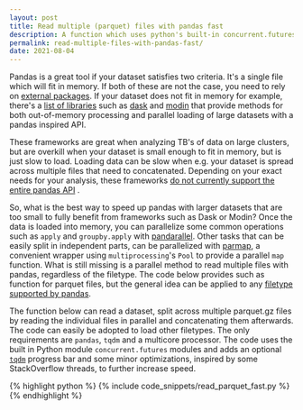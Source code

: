```yaml
---
layout: post
title: Read multiple (parquet) files with pandas fast
description: A function which uses python's built-in concurrent.futures package to read multiple (parquet) files with pandas in parallel.
permalink: read-multiple-files-with-pandas-fast/
date: 2021-08-04
---
```


Pandas is a great tool if your dataset satisfies two criteria. It's a single file which will fit in memory. If both of these are not the case, you need to rely on <a href="https://github.com/pandas-dev/pandas/issues/37955">external packages</a>. If your dataset does not fit in memory for example, there's a <a href="https://pandas.pydata.org/docs/ecosystem.html#ecosystem-out-of-core">list of libraries</a> such as <a href="https://docs.dask.org/en/latest/">dask</a> and <a href="https://github.com/modin-project/modin">modin</a> that provide methods for both out-of-memory processing and parallel loading of large datasets with a pandas inspired API. 

These frameworks are great when analyzing TB's of data on large clusters, but are overkill when your dataset is small enough to fit in memory, but is just slow to load. Loading data can be slow when e.g. your dataset is spread across multiple files that need to concatenated. Depending on your exact needs for your analysis, these frameworks <a href="https://modin.readthedocs.io/en/latest/supported_apis/index.html">do not currently support the entire pandas API</a> . 

So, what is the best way to speed up pandas with larger datasets that are too small to fully benefit from frameworks such as Dask or Modin? Once the data is loaded into memory, you can parallelize some common operations such as `apply` and `groupby.apply` with <a href="https://github.com/nalepae/pandarallel">pandarallel</a>. Other tasks that can be easily split in independent parts, can be parallelized with <a href="https://github.com/zeehio/parmap">parmap</a>, a convenient wrapper using `multiprocessing`'s `Pool` to provide a parallel `map` function. What is still missing is a parallel method to read multiple files with pandas, regardless of the filetype. The code below provides such as function for parquet files, but the general idea can be applied to any <a href="https://pandas.pydata.org/docs/user_guide/io.html">filetype supported by pandas</a>.

The function below can read a dataset, split across multiple parquet.gz files by reading the individual files in  parallel and concatenating them afterwards. The code can easily be adopted to load other filetypes. The only requirements are `pandas`, `tqdm` and a multicore processor. The code uses the built in Python module `concurrent.futures` modules and adds an optional <a href="https://github.com/tqdm/tqdm">`tqdm`</a> progress bar and some minor optimizations, inspired by some StackOverflow threads, to further increase speed.

{% highlight python %}
{% include code_snippets/read_parquet_fast.py %}
{% endhighlight %}
